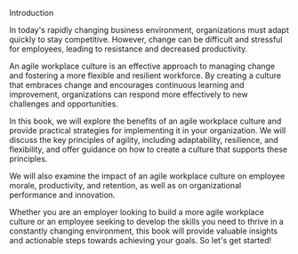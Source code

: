 Introduction

In today's rapidly changing business environment, organizations must adapt quickly to stay competitive. However, change can be difficult and stressful for employees, leading to resistance and decreased productivity.

An agile workplace culture is an effective approach to managing change and fostering a more flexible and resilient workforce. By creating a culture that embraces change and encourages continuous learning and improvement, organizations can respond more effectively to new challenges and opportunities.

In this book, we will explore the benefits of an agile workplace culture and provide practical strategies for implementing it in your organization. We will discuss the key principles of agility, including adaptability, resilience, and flexibility, and offer guidance on how to create a culture that supports these principles.

We will also examine the impact of an agile workplace culture on employee morale, productivity, and retention, as well as on organizational performance and innovation.

Whether you are an employer looking to build a more agile workplace culture or an employee seeking to develop the skills you need to thrive in a constantly changing environment, this book will provide valuable insights and actionable steps towards achieving your goals. So let's get started!

